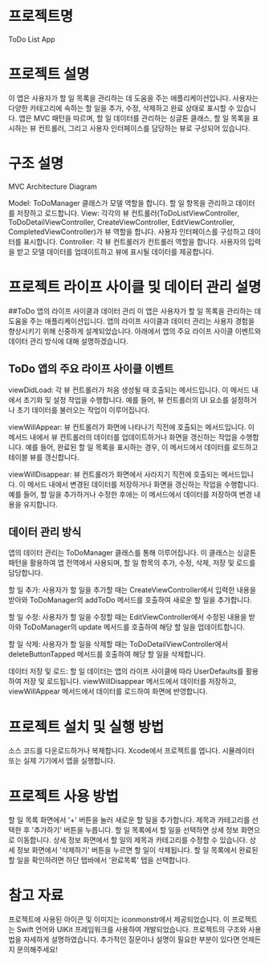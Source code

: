 # 프로젝트명
ToDo List App

# 프로젝트 설명
이 앱은 사용자가 할 일 목록을 관리하는 데 도움을 주는 애플리케이션입니다. 사용자는 다양한 카테고리에 속하는 할 일을 추가, 수정, 삭제하고 완료 상태로 표시할 수 있습니다. 앱은 MVC 패턴을 따르며, 할 일 데이터를 관리하는 싱글톤 클래스, 할 일 목록을 표시하는 뷰 컨트롤러, 그리고 사용자 인터페이스를 담당하는 뷰로 구성되어 있습니다.

# 구조 설명
MVC Architecture Diagram

Model: ToDoManager 클래스가 모델 역할을 합니다. 할 일 항목을 관리하고 데이터를 저장하고 로드합니다.
View: 각각의 뷰 컨트롤러(ToDoListViewController, ToDoDetailViewController, CreateViewController, EditViewController, CompletedViewController)가 뷰 역할을 합니다. 사용자 인터페이스를 구성하고 데이터를 표시합니다.
Controller: 각 뷰 컨트롤러가 컨트롤러 역할을 합니다. 사용자의 입력을 받고 모델 데이터를 업데이트하고 뷰에 표시될 데이터를 제공합니다.

# 프로젝트 라이프 사이클 및 데이터 관리 설명
##ToDo 앱의 라이프 사이클과 데이터 관리
이 앱은 사용자가 할 일 목록을 관리하는 데 도움을 주는 애플리케이션입니다. 앱의 라이프 사이클과 데이터 관리는 사용자 경험을 향상시키기 위해 신중하게 설계되었습니다. 아래에서 앱의 주요 라이프 사이클 이벤트와 데이터 관리 방식에 대해 설명하겠습니다.

## ToDo 앱의 주요 라이프 사이클 이벤트
viewDidLoad: 각 뷰 컨트롤러가 처음 생성될 때 호출되는 메서드입니다. 이 메서드 내에서 초기화 및 설정 작업을 수행합니다. 예를 들어, 뷰 컨트롤러의 UI 요소를 설정하거나 초기 데이터를 불러오는 작업이 이루어집니다.

viewWillAppear: 뷰 컨트롤러가 화면에 나타나기 직전에 호출되는 메서드입니다. 이 메서드 내에서 뷰 컨트롤러의 데이터를 업데이트하거나 화면을 갱신하는 작업을 수행합니다. 예를 들어, 완료된 할 일 목록을 표시하는 경우, 이 메서드에서 데이터를 로드하고 테이블 뷰를 갱신합니다.

viewWillDisappear: 뷰 컨트롤러가 화면에서 사라지기 직전에 호출되는 메서드입니다. 이 메서드 내에서 변경된 데이터를 저장하거나 화면을 갱신하는 작업을 수행합니다. 예를 들어, 할 일을 추가하거나 수정한 후에는 이 메서드에서 데이터를 저장하여 변경 내용을 유지합니다.

## 데이터 관리 방식
앱의 데이터 관리는 ToDoManager 클래스를 통해 이루어집니다. 이 클래스는 싱글톤 패턴을 활용하여 앱 전역에서 사용되며, 할 일 항목의 추가, 수정, 삭제, 저장 및 로드를 담당합니다.

할 일 추가: 사용자가 할 일을 추가할 때는 CreateViewController에서 입력한 내용을 받아와 ToDoManager의 addToDo 메서드를 호출하여 새로운 할 일을 추가합니다.

할 일 수정: 사용자가 할 일을 수정할 때는 EditViewController에서 수정된 내용을 받아와 ToDoManager의 update 메서드를 호출하여 해당 할 일을 업데이트합니다.

할 일 삭제: 사용자가 할 일을 삭제할 때는 ToDoDetailViewController에서 deleteButtonTapped 메서드를 호출하여 해당 할 일을 삭제합니다.

데이터 저장 및 로드: 할 일 데이터는 앱의 라이프 사이클에 따라 UserDefaults를 활용하여 저장 및 로드됩니다. viewWillDisappear 메서드에서 데이터를 저장하고, viewWillAppear 메서드에서 데이터를 로드하여 화면에 반영합니다.

# 프로젝트 설치 및 실행 방법
소스 코드를 다운로드하거나 복제합니다.
Xcode에서 프로젝트를 엽니다.
시뮬레이터 또는 실제 기기에서 앱을 실행합니다.

# 프로젝트 사용 방법

할 일 목록 화면에서 '+' 버튼을 눌러 새로운 할 일을 추가합니다.
제목과 카테고리를 선택한 후 '추가하기' 버튼을 누릅니다.
할 일 목록에서 할 일을 선택하면 상세 정보 화면으로 이동합니다.
상세 정보 화면에서 할 일의 제목과 카테고리를 수정할 수 있습니다.
상세 정보 화면에서 '삭제하기' 버튼을 누르면 할 일이 삭제됩니다.
할 일 목록에서 완료된 할 일을 확인하려면 하단 탭바에서 '완료목록' 탭을 선택합니다.

# 참고 자료

프로젝트에 사용된 아이콘 및 이미지는 iconmonstr에서 제공되었습니다.
이 프로젝트는 Swift 언어와 UIKit 프레임워크를 사용하여 개발되었습니다.
프로젝트의 구조와 사용법을 자세하게 설명하였습니다. 추가적인 질문이나 설명이 필요한 부분이 있다면 언제든지 문의해주세요!
